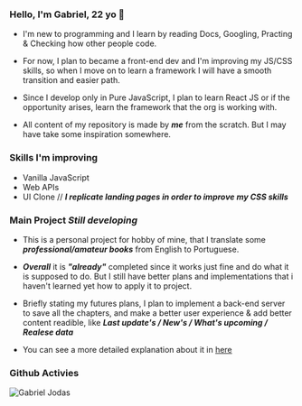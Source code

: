 ### Hello, I'm Gabriel, 22 yo 👋
- I'm new to programming and I learn by reading Docs, Googling, Practing & Checking how other people code.

- For now, I plan to became a front-end dev and I'm improving my JS/CSS skills, so when I move on to learn a framework I will have a smooth transition and easier path.
- Since I develop only in Pure JavaScript, I plan to learn React JS or if the opportunity arises, learn the framework that the org is working with.

- All content of my repository is made by ***me*** from the scratch. But I may have take some inspiration somewhere.

### Skills I'm improving
- Vanilla JavaScript
- Web APIs
- UI Clone //
***I replicate landing pages in order to improve my CSS skills***

### Main Project ***Still developing***
- This is a personal project for hobby of mine, that I translate some ***professional/amateur books*** from English to Portuguese.

- ***Overall*** it is ***"already"*** completed since it works just fine and do what it is supposed to do. But I still have better plans and implementations that i haven't learned yet how to apply it to project. 

- Briefly stating my futures plans, I plan to implement a back-end server to save all the chapters, and make a better user experience & add better content readible, like ***Last update's / New's / What's upcoming / Realese data***  

- You can see a more detailed explanation about it in [here](https://dotdott.github.io/novel-scan/main.html)


### Github Activies
![Gabriel Jodas](https://github-readme-stats.vercel.app/api?username=dotdott)
